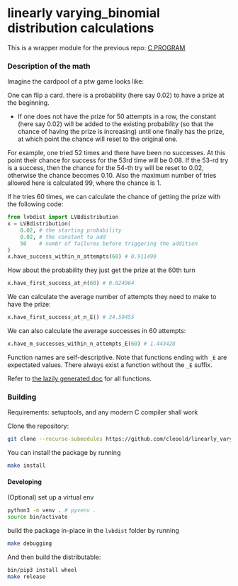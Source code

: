 # linearly varying_binomial distribution calculations

This is a wrapper module for the previous repo: [C PROGRAM](https://github.com/cleoold/linearly_varying_binomial_distribution_calcs)

### Description of the math

Imagine the cardpool of a ptw game looks like:

One can flip a card. there is a probability (here say 0.02) to have a prize at the beginning.
* If one does not have the prize for 50 attempts in a row, the constant (here say 0.02) will be added to the existing probability (so that the chance of having the prize is increasing) until one finally has the prize, at which point the chance will reset to the original one.

For example, one tried 52 times and there have been no successes. At this point their chance for success for the 53rd time will be 0.08. If the 53-rd try is a success, then the chance for the 54-th try will be reset to 0.02, otherwise the chance becomes 0.10. Also the maximum number of tries allowed here is calculated 99, where the chance is 1.

If he tries 60 times, we can calculate the chance of getting the prize with the following code:
```py
from lvbdist import LVBdistribution
x = LVBdistribution(
    0.02, # the starting probability 
    0.02, # the constant to add
    50    # numbr of failures before triggering the addition
)
x.have_success_within_n_attempts(60) # 0.911490

```
How about the probability they just get the prize at the 60th turn
```py
x.have_first_success_at_n(60) # 0.024964
```

We can calculate the average number of attempts they need to make to have the prize:
```py
x.have_first_success_at_n_E() # 34.59455
```

We can also calculate the average successes in 60 attempts:
```py
x.have_m_successes_within_n_attempts_E(60) # 1.443428
```

Function names are self-descriptive. Note that functions ending with `_E` are expectated values. There always exist a function without the `_E` suffix.

Refer to [the lazily generated doc](https://github.com/cleoold/linearly_varying_binomial_distribution_calcs_Python/tree/master/doc/index.html) for all functions.


### Building

Requirements: setuptools, and any modern C compiler shall work

Clone the repository:
```bash
git clone --recurse-submodules https://github.com/cleoold/linearly_varying_binomial_distribution_calcs_Python
```

You can install the package by running
```bash
make install
```

#### Developing

(Optional) set up a virtual env
```bash
python3 -m venv . # pyvenv .
source bin/activate
```

build the package in-place in the `lvbdist` folder by running
```bash
make debugging
```
And then build the distributable:
```bash
bin/pip3 install wheel
make release
```

